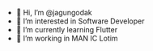 - 👋 Hi, I’m @jagungodak
- 👀 I’m interested in Software Developer
- 🌱 I’m currently learning Flutter
- 💞️ I’m working in MAN IC Lotim 

<!---
jagungodak/jagungodak is a ✨ special ✨ repository because its `README.md` (this file) appears on your GitHub profile.
You can click the Preview link to take a look at your changes.
--->
